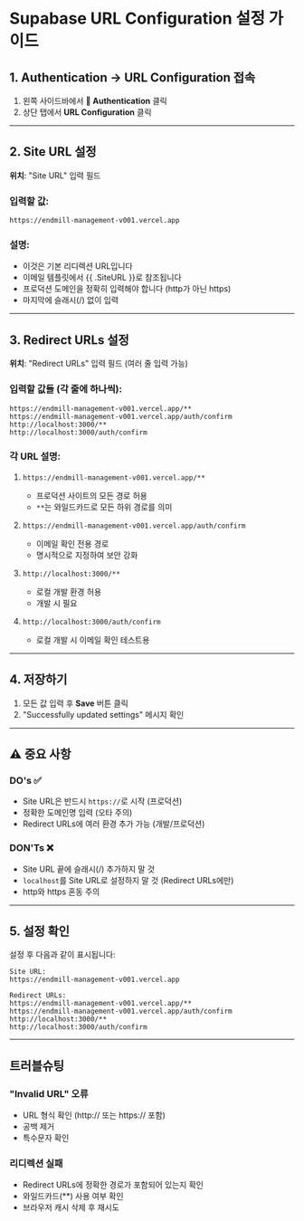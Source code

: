 # Supabase URL Configuration 설정 가이드

## 1. Authentication → URL Configuration 접속

1. 왼쪽 사이드바에서 **🔐 Authentication** 클릭
2. 상단 탭에서 **URL Configuration** 클릭

---

## 2. Site URL 설정

**위치**: "Site URL" 입력 필드

### 입력할 값:
```
https://endmill-management-v001.vercel.app
```

### 설명:
- 이것은 기본 리디렉션 URL입니다
- 이메일 템플릿에서 {{ .SiteURL }}로 참조됩니다
- 프로덕션 도메인을 정확히 입력해야 합니다 (http가 아닌 https)
- 마지막에 슬래시(/) 없이 입력

---

## 3. Redirect URLs 설정

**위치**: "Redirect URLs" 입력 필드 (여러 줄 입력 가능)

### 입력할 값들 (각 줄에 하나씩):
```
https://endmill-management-v001.vercel.app/**
https://endmill-management-v001.vercel.app/auth/confirm
http://localhost:3000/**
http://localhost:3000/auth/confirm
```

### 각 URL 설명:

1. `https://endmill-management-v001.vercel.app/**`
   - 프로덕션 사이트의 모든 경로 허용
   - `**`는 와일드카드로 모든 하위 경로를 의미

2. `https://endmill-management-v001.vercel.app/auth/confirm`
   - 이메일 확인 전용 경로
   - 명시적으로 지정하여 보안 강화

3. `http://localhost:3000/**`
   - 로컬 개발 환경 허용
   - 개발 시 필요

4. `http://localhost:3000/auth/confirm`
   - 로컬 개발 시 이메일 확인 테스트용

---

## 4. 저장하기

1. 모든 값 입력 후 **Save** 버튼 클릭
2. "Successfully updated settings" 메시지 확인

---

## ⚠️ 중요 사항

### DO's ✅
- Site URL은 반드시 `https://`로 시작 (프로덕션)
- 정확한 도메인명 입력 (오타 주의)
- Redirect URLs에 여러 환경 추가 가능 (개발/프로덕션)

### DON'Ts ❌
- Site URL 끝에 슬래시(/) 추가하지 말 것
- `localhost`를 Site URL로 설정하지 말 것 (Redirect URLs에만)
- http와 https 혼동 주의

---

## 5. 설정 확인

설정 후 다음과 같이 표시됩니다:

```
Site URL:
https://endmill-management-v001.vercel.app

Redirect URLs:
https://endmill-management-v001.vercel.app/**
https://endmill-management-v001.vercel.app/auth/confirm
http://localhost:3000/**
http://localhost:3000/auth/confirm
```

---

## 트러블슈팅

### "Invalid URL" 오류
- URL 형식 확인 (http:// 또는 https:// 포함)
- 공백 제거
- 특수문자 확인

### 리디렉션 실패
- Redirect URLs에 정확한 경로가 포함되어 있는지 확인
- 와일드카드(**) 사용 여부 확인
- 브라우저 캐시 삭제 후 재시도
